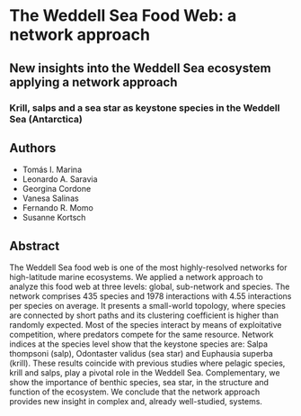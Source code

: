 # The Weddell Sea Food Web: a network approach 

## New insights into the Weddell Sea ecosystem applying a network approach 

### Krill, salps and a sea star as keystone species in the Weddell Sea (Antarctica)

## Authors

 * Tomás I. Marina
 * Leonardo A. Saravia 
 * Georgina Cordone 
 * Vanesa Salinas 
 * Fernando R. Momo
 * Susanne Kortsch


## Abstract

The Weddell Sea food web is one of the most highly-resolved networks for high-latitude marine ecosystems. We applied a network approach to analyze this food web at three levels: global, sub-network and species. The network comprises 435 species and 1978 interactions with 4.55 interactions per species on average. It presents a small-world topology, where species are connected by short paths and its clustering coefficient is higher than randomly expected. Most of the species interact by means of exploitative competition, where predators compete for the same resource. Network indices at the species level show that the keystone species are: Salpa thompsoni (salp), Odontaster validus (sea star) and Euphausia superba (krill). These results coincide with previous studies where pelagic species, krill and salps, play a pivotal role in the Weddell Sea. Complementary, we show the importance of benthic species, sea star, in the structure and function of the ecosystem. We conclude that the network approach provides new insight in complex and, already well-studied, systems.